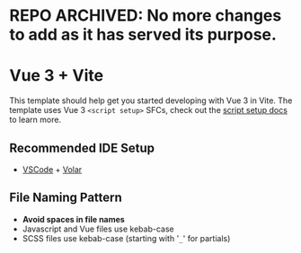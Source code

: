 # REPO ARCHIVED: No more changes to add as it has served its purpose.
# Vue 3 + Vite

This template should help get you started developing with Vue 3 in Vite. The template uses Vue 3 `<script setup>` SFCs, check out the [script setup docs](https://v3.vuejs.org/api/sfc-script-setup.html#sfc-script-setup) to learn more.

## Recommended IDE Setup

- [VSCode](https://code.visualstudio.com/) + [Volar](https://marketplace.visualstudio.com/items?itemName=johnsoncodehk.volar)


## File Naming Pattern
- **Avoid spaces in file names**
- Javascript and Vue files use kebab-case
- SCSS files use kebab-case (starting with '`_`' for partials)
